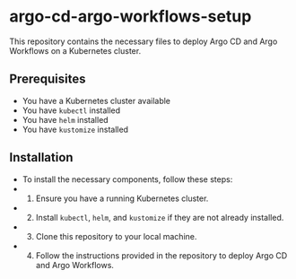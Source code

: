 # argo-cd-argo-workflows-setup

This repository contains the necessary files to deploy Argo CD and Argo Workflows on a Kubernetes cluster.

## Prerequisites

* You have a Kubernetes cluster available
* You have `kubectl` installed
* You have `helm` installed
* You have `kustomize` installed

## Installation

* To install the necessary components, follow these steps:
* 1. Ensure you have a running Kubernetes cluster.
* 2. Install `kubectl`, `helm`, and `kustomize` if they are not already installed.
* 3. Clone this repository to your local machine.
* 4. Follow the instructions provided in the repository to deploy Argo CD and Argo Workflows.